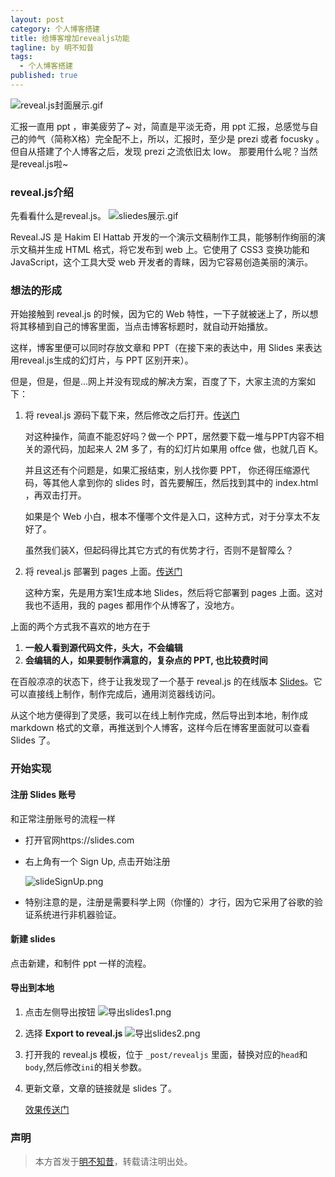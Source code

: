 ```yaml
---
layout: post
category: 个人博客搭建
title: 给博客增加revealjs功能
tagline: by 明不知昔
tags: 
  - 个人博客搭建
published: true
---
```


![reveal.js封面展示.gif](https://i.loli.net/2019/12/02/rFzqNcd2lim1vMA.gif)

汇报一直用 ppt ，审美疲劳了~
对，简直是平淡无奇，用 ppt 汇报，总感觉与自己的帅气（简称X格）完全配不上，所以，汇报时，至少是 prezi 或者 focusky 。但自从搭建了个人博客之后，发现 prezi 之流依旧太 low。
那要用什么呢？当然是reveal.js啦~

<!--more-->

### reveal.js介绍

先看看什么是reveal.js。
![sliedes展示.gif](https://i.loli.net/2019/11/27/LcjN8yIY16xldrk.gif)

Reveal.JS 是 Hakim El Hattab 开发的一个演示文稿制作工具，能够制作绚丽的演示文稿并生成 HTML 格式，将它发布到 web 上。它使用了 CSS3 变换功能和 JavaScript，这个工具大受 web 开发者的青睐，因为它容易创造美丽的演示。   

### 想法的形成

开始接触到 reveal.js 的时候，因为它的 Web 特性，一下子就被迷上了，所以想将其移植到自己的博客里面，当点击博客标题时，就自动开始播放。

这样，博客里便可以同时存放文章和 PPT（在接下来的表达中，用 Slides 来表达用reveal.js生成的幻灯片，与 PPT 区别开来）。

但是，但是，但是...网上并没有现成的解决方案，百度了下，大家主流的方案如下：

1. 将 reveal.js 源码下载下来，然后修改之后打开。[传送门](https://blog.csdn.net/qq_37954086/article/details/80541224)

   对这种操作，简直不能忍好吗？做一个 PPT，居然要下载一堆与PPT内容不相关的源代码，加起来人 2M 多了，有的幻灯片如果用 offce 做，也就几百 K。

   并且这还有个问题是，如果汇报结束，别人找你要 PPT， 你还得压缩源代码，等其他人拿到你的 slides 时，首先要解压，然后找到其中的 index.html ，再双击打开。

   如果是个 Web 小白，根本不懂哪个文件是入口，这种方式，对于分享太不友好了。

   虽然我们装X，但起码得比其它方式的有优势才行，否则不是智障么？

2. 将 reveal.js 部署到 pages 上面。[传送门](https://www.jianshu.com/p/2b13af2044dd)

   这种方案，先是用方案1生成本地 Slides，然后将它部署到 pages 上面。这对我也不适用，我的 pages 都用作个从博客了，没地方。

上面的两个方式我不喜欢的地方在于

1. **一般人看到源代码文件，头大，不会编辑**
2. **会编辑的人，如果要制作满意的，复杂点的 PPT, 也比较费时间**

在百般凉凉的状态下，终于让我发现了一个基于 reveal.js 的在线版本 [Slides](https://slides.com)。它可以直接线上制作，制作完成后，通用浏览器线访问。

从这个地方便得到了灵感，我可以在线上制作完成，然后导出到本地，制作成 markdown 格式的文章，再推送到个人博客，这样今后在博客里面就可以查看 Slides 了。

### 开始实现

#### 注册 Slides 账号

和正常注册账号的流程一样

* 打开官网https://slides.com

* 右上角有一个 Sign Up, 点击开始注册

  ![slideSignUp.png](https://i.loli.net/2019/11/27/hwab6EJRtmpAnQu.png)

* 特别注意的是，注册是需要科学上网（你懂的）才行，因为它采用了谷歌的验证系统进行非机器验证。

#### 新建 slides

点击新建，和制件 ppt 一样的流程。

#### 导出到本地

1. 点击左侧导出按钮
![导出slides1.png](https://i.loli.net/2019/11/27/DXC8db6Gj2SpKxv.png)

2. 选择 **Export to reveal.js**
![导出slides2.png](https://i.loli.net/2019/11/27/HhKC1Svw8ITpgVZ.png)

3. 打开我的 reveal.js 模板，位于 `_post/revealjs` 里面，替换对应的`head`和`body`,然后修改`ini`的相关参数。

4. 更新文章，文章的链接就是 slides 了。

   [效果传送门](https://galensgan.github.io/2019/12/02/revealjsDemo/#/)

### 声明

> 本方首发于[明不知昔](https://noctiflorous.gitee.io/)，转载请注明出处。

